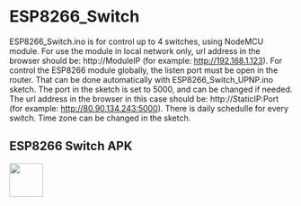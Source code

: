# ESP8266_Switch

ESP8266_Switch.ino is for control up to 4 switches, using NodeMCU module. For use the module in local network only, url address in the browser should be:
http://ModuleIP (for example: http://192.168.1.123). For control the ESP8266 module globally, the listen port must be open in the router. 
That can be done automatically with ESP8266_Switch_UPNP.ino sketch. The port in the sketch is set to 5000, and can be changed if needed. The url address in the browser in this case should be: http://StaticIP:Port (for example: http://80.90.134.243:5000).
There is daily schedulle for every switch. Time zone can be changed in the sketch.

## ESP8266 Switch APK 

<a href="https://play.google.com/store/apps/details?id=com.esp8266.remote" target="_blank">
<img src="https://i.imgur.com/SodCdkm.png" height=60" /></a>



